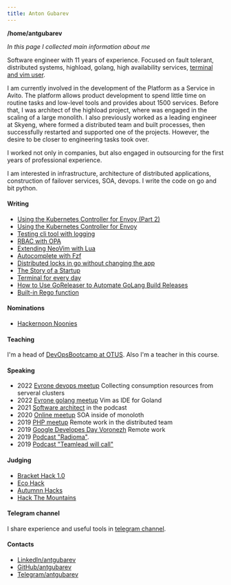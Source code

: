 ```yaml
---
title: Anton Gubarev 
---
```

**/home/antgubarev**

*In this page I collected main information about me*

Software engineer with 11 years of experience. Focused on fault tolerant, distributed systems, highload, golang, high availability services, 
[terminal and vim user](https://github.com/antgubarev/dotfiles).

I am currently involved in the development of the Platform as a Service in Avito. The platform allows product development to spend little time on routine tasks and low-level tools and provides about 1500 services.
Before that, I was architect of the highload project, where was engaged in the scaling of a large monolith. I also previously worked as a leading engineer at Skyeng, where formed a distributed team and built processes, then successfully restarted and supported one of the projects. However, the desire to be closer to engineering tasks took over. 

I worked not only in companies, but also engaged in outsourcing for the first years of professional experience. 

I am interested in infrastructure, architecture of distributed applications, construction of failover services, SOA, devops. I write the code on go and bit python.

#### Writing
- [Using the Kubernetes Controller for Envoy (Part 2)](https://hackernoon.com/using-the-kubernetes-controller-for-envoy-part-2)
- [Using the Kubernetes Controller for Envoy](https://hackernoon.com/using-the-kubernetes-controller-for-envoy)
- [Testing cli tool with logging](https://dev.to/antgubarev/testing-cli-tool-with-logging-4h7)
- [RBAC with OPA](https://dev.to/antgubarev/rbac-with-opa-3i4h)
- [Extending NeoVim with Lua](https://dev.to/antgubarev/extending-neovim-with-lua-30gh)
- [Autocomplete with Fzf](https://dev.to/antgubarev/autocomplete-with-fzf-28eb)
- [Distributed locks in go without changing the app](https://dev.to/antgubarev/distributed-locks-in-go-without-fix-the-app-4aj8)
- [The Story of a Startup](https://dev.to/antgubarev/the-story-of-a-startup-306d)
- [Terminal for every day](https://dev.to/antgubarev/console-for-every-day-41eg)
- [How to Use GoReleaser to Automate GoLang Build Releases](https://hackernoon.com/how-to-use-goreleaser-to-automate-golang-build-releases)
- [Built-in Rego function](https://hackernoon.com/custom-rego-function-by-example) 

#### Nominations
- [Hackernoon Noonies](https://www.noonies.tech/2022/programming/2022-hackernoon-contributor-of-the-year-github)

#### Teaching
I'm a head of [DevOpsBootcamp at OTUS](https://otus.ru/lessons/devops_bootcamp/). Also I'm a teacher in this course.

#### Speaking
- 2022 [Evrone devops meetup](https://www.youtube.com/watch?v=uBTVDmHO5BQ) Collecting consumption resources from serveral clusters
- 2022 [Evrone golang meetup](https://www.youtube.com/watch?v=DbUNTGX7n94&t=9s) Vim as IDE for Goland
- 2021 [Software architect](https://vk.com/podcast-194136186_456239029) in the podcast
- 2020 [Online meetup](https://www.youtube.com/watch?v=ZYMEb_30kuo&t=548s) SOA inside of monoloth 
- 2019 [PHP meetup](https://www.youtube.com/watch?v=wfkLPF0pJmQ&t=6775s) Remote work in the distributed team
- 2019 [Google Developes Day Voronezh](https://www.youtube.com/watch?v=pE-vh2slY_c) Remote work
- 2019 [Podcast "Radioma"](http://radioma.org/radioma-se-7.html). 
- 2019 [Podcast "Teamlead will call"](https://www.youtube.com/watch?v=N3SdSJECc1A) 

#### Judging
- [Bracket Hack 1.0](https://brackethacks-1.devpost.com/)
- [Eco Hack](https://ecohacks.devpost.com/)
- [Autumnn Hacks](https://autumnnhacks.devpost.com/)
- [Hack The Mountains](https://www.hackthemountain.tech/judges)

#### Telegram channel
I share experience and useful tools in [telegram channel](https://t.me/devlead).

#### Contacts
- [LinkedIn/antgubarev](https://www.linkedin.com/in/antgubarev/)
- [GitHub/antgubarev](https://github.com/antgubarev)
- [Telegram/antgubarev](https://t.me/antgubarev)
